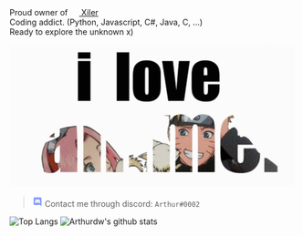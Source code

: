 Proud owner of [<img src="https://xiler.net/assets/logo-64x.png" height="16px" width="16px"> Xiler](https://xiler.net)  
Coding addict. (Python, Javascript, C#, Java, C, ...)  
Ready to explore the unknown x)  

![I Love Anime](https://raw.githubusercontent.com/Arthurdw/Arthurdw/master/ILoveAnime.gif)
  
  
> <img src="https://raw.githubusercontent.com/Arthurdw/Arthurdw/master/discord.webp" height="18px" width="18px"> Contact me through discord: `Arthur#0002`

![Top Langs](https://github-readme-stats.vercel.app/api/top-langs/?username=Arthurdw&theme=dark)
![Arthurdw's github stats](https://github-readme-stats.vercel.app/api?username=Arthurdw&count_private=True&show_icons=true&theme=dark)
